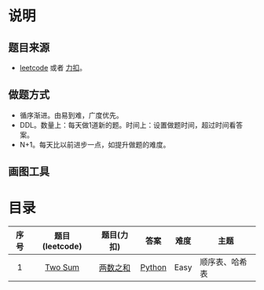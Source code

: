 

# 说明

## 题目来源

-  [leetcode](https://leetcode.com/problemset/algorithms/) 或者 [力扣](https://leetcode-cn.com/problemset/algorithms/)。

## 做题方式

- 循序渐进。由易到难，广度优先。
- DDL。数量上：每天做1道新的题。时间上：设置做题时间，超过时间看答案。
- N+1。每天比以前进步一点，如提升做题的难度。

## 画图工具




# 目录

| 序号 |                  题目(leetcode)                   |                      题目(力扣)                       |                答案                | 难度 | 主题           |
| :--: | :-----------------------------------------------: | :---------------------------------------------------: | :--------------------------------: | :--: | -------------- |
|  1   | [Two Sum](https://leetcode.com/problems/two-sum/) | [两数之和](https://leetcode-cn.com/problems/two-sum/) | [Python](./algorithms/1.TwoSum.md) | Easy | 顺序表、哈希表 |
